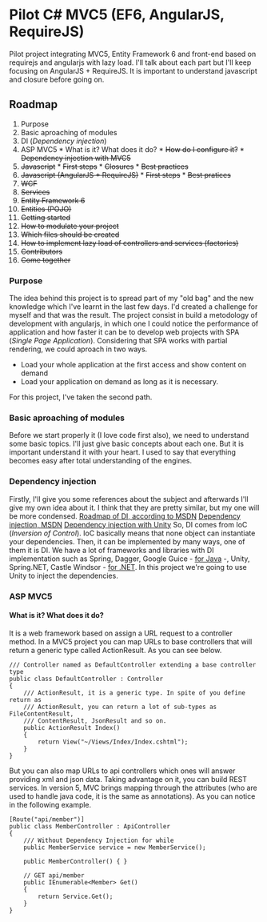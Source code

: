 Pilot C# MVC5 (EF6, AngularJS, RequireJS)
============================
Pilot project integrating MVC5, Entity Framework 6 and front-end based on requirejs and angularjs with lazy load. I'll talk about each part but I'll keep focusing on AngularJS + RequireJS. It is important to understand javascript and closure before going on.

## Roadmap
1. Purpose
2. Basic aproaching of modules
  1. DI (*Dependency injection*)
  2. ASP MVC5
    * What is it? What does it do?
    * ~~How do I configure it?~~
    * ~~Dependency injection with MVC5~~
  3. ~~Javascript~~
    * ~~First steps~~ 
    * ~~Closures~~
    * ~~Best practices~~
  4. ~~Javascript (AngularJS + RequireJS)~~
    * ~~First steps~~ 
    * ~~Best pratices~~
  5. ~~WCF~~
  6. ~~Services~~
  7. ~~Entity Framework 6~~
  8. ~~Entities (POJO)~~
3. ~~Getting started~~
  1. ~~How to modulate your project~~
  2. ~~Which files should be created~~
  3. ~~How to implement lazy load of controllers and services (factories)~~
4. ~~Contributors~~
5. ~~Come together~~


### Purpose
The idea behind this project is to spread part of my "old bag" and the new knowledge which I've learnt in the last few days. I'd created a challenge for myself and that was the result. The project consist in build a metodology of development with angularjs, in which one I could notice the performance of application and how faster it can be to develop web projects with SPA (*Single Page Application*).
Considering that SPA works with partial rendering, we could aproach in two ways.
* Load your whole application at the first access and show content on demand
* Load your application on demand as long as it is necessary.

For this project, I've taken the second path.

### Basic aproaching of modules
Before we start properly it (I love code first also), we need to understand some basic topics. I'll just give basic concepts about each one. But it is important understand it with your heart. I used to say that everything becomes easy after total understanding of the engines.

### Dependency injection
Firstly, I'll give you some references about the subject and afterwards I'll give my own idea about it. I think that they are pretty similar, but my one will be more condensed. 
[Roadmap of DI, according to MSDN](http://msdn.microsoft.com/en-us/library/dn223671%28v=pandp.30%29.aspx)
[Dependency injection, MSDN](http://msdn.microsoft.com/en-us/library/dn178469(v=pandp.30).aspx)
[Dependency injection with Unity](http://msdn.microsoft.com/en-us/library/dn178463(v=pandp.30).aspx)
So, DI comes from IoC (*Inversion of Control*). IoC basically means that none object can instantiate your dependencies. Then, it can be implemented by many ways, one of them it is DI. We have a lot of frameworks and libraries with DI implementation such as Spring, Dagger, Google Guice - [for Java](https://keyholesoftware.com/2014/02/17/dependency-injection-options-for-java/) -, Unity, Spring.NET, Castle Windsor - [for .NET](http://www.hanselman.com/blog/ListOfNETDependencyInjectionContainersIOC.aspx).
In this project we're going to use Unity to inject the dependencies.

### ASP MVC5

#### What is it? What does it do?
It is a web framework based on assign a URL request to a controller method. In a MVC5 project you can map URLs to base controllers that will return a generic type called ActionResult. As you can see below.
```CSharp
/// Controller named as DefaultController extending a base controller type
public class DefaultController : Controller
{
    /// ActionResult, it is a generic type. In spite of you define return as 
    /// ActionResult, you can return a lot of sub-types as FileContentResult,
    /// ContentResult, JsonResult and so on.
    public ActionResult Index()
    {
        return View("~/Views/Index/Index.cshtml");
    }
}
```
But you can also map URLs to api controllers which ones will answer providing xml and json data. Taking advantage on it, you can build REST services.
In version 5, MVC brings mapping through the attributes (who are used to handle java code, it is the same as annotations).
As you can notice in the following example.
```CSharp
[Route("api/member")]
public class MemberController : ApiController
{
    /// Without Dependency Injection for while
    public MemberService service = new MemberService();
    
    public MemberController() { }

    // GET api/member
    public IEnumerable<Member> Get()
    {
        return Service.Get();
    }
}
```

